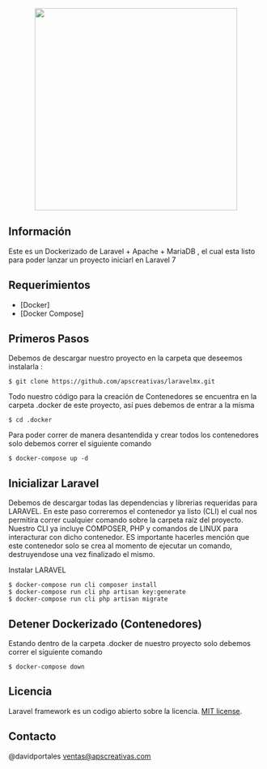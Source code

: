 <p align="center"><img src="https://res.cloudinary.com/dtfbvvkyp/image/upload/v1566331377/laravel-logolockup-cmyk-red.svg" width="400"></p>


## Información 

Este es un Dockerizado de Laravel + Apache + MariaDB , el cual esta listo para poder lanzar un proyecto iniciarl en Laravel 7

## Requerimientos

 * [Docker]
 * [Docker Compose]
 

## Primeros Pasos 

Debemos de descargar nuestro proyecto en la carpeta que deseemos instalarla : 

    $ git clone https://github.com/apscreativas/laravelmx.git

Todo nuestro código para la creación de Contenedores se encuentra en la carpeta .docker de este proyecto, así pues debemos de entrar a la misma

    $ cd .docker

Para poder correr de manera desantendida y crear todos los contenedores solo debemos correr el siguiente comando 

    $ docker-compose up -d 

## Inicializar Laravel 

Debemos de descargar todas las dependencias y librerias requeridas para LARAVEL. En este paso correremos el contenedor ya listo (CLI) el cual nos permitira correr cualquier comando sobre la carpeta raíz del proyecto. Nuestro CLI ya incluye COMPOSER, PHP y comandos de LINUX para interacturar con dicho contenedor. ES importante hacerles mención que este contenedor solo se crea al momento de ejecutar un comando, destruyendose una vez finalizado el mismo.

Instalar LARAVEL 

    $ docker-compose run cli composer install
    $ docker-compose run cli php artisan key:generate
    $ docker-compose run cli php artisan migrate 
    
## Detener Dockerizado (Contenedores)

Estando dentro de la carpeta .docker de nuestro proyecto solo debemos correr el siguiente comando 

    $ docker-compose down

## Licencia

Laravel framework es un codigo abierto sobre la licencia.  [MIT license](https://opensource.org/licenses/MIT).


## Contacto

@davidportales
ventas@apscreativas.com 

